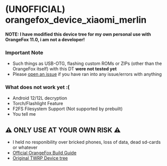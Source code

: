   # (UNOFFICIAL) orangefox_device_xiaomi_merlin
  
  #### NOTE: I have modified this device tree for my own personal use with OrangeFox 11.0, i am not a developer!

  ### Important Note

  - Such things as USB-OTG, flashing custom ROMs or ZIPs (other than the OrangeFox itself) with this DT **were not tested yet**
  - Please [open an issue](https://github.com/chickendrop89/orangefox_device_xiaomi_merlin/issues/new) if you have ran into any issue/errors with anything

  ### What does not work yet :(

  - Android 12/12L decryption
  - Torch/Flashlight Feature
  - F2FS Filesystem Support (Not supported by prebuilt)
  - You tell me

  ## ⚠️ **ONLY USE AT YOUR OWN RISK** ⚠️

  - I held no responibility over bricked phones, loss of data, dead sd-cards or whatever
  - [Official OrangeFox Build Guide](https://wiki.orangefox.tech/en/dev/building)
  - [Original TWRP Device tree](https://github.com/chickendrop89/orangefox_device_xiaomi_merlin/tree/e8949de743b9892e94bf88611a52f1b3e19a461a)
